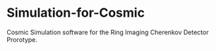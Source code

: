 # Simulation-for-Cosmic
Cosmic Simulation software for the Ring Imaging Cherenkov Detector Prorotype.
